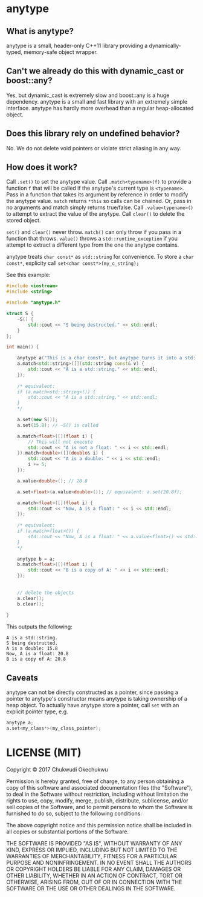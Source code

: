 # anytype

## What is anytype?

anytype is a small, header-only C++11 library providing a dynamically-typed, memory-safe object wrapper.

## Can't we already do this with dynamic_cast or boost::any?

Yes, but dynamic_cast is extremely slow and boost::any is a huge dependency. anytype is a small and fast library with an extremely simple interface. anytype has hardly more overhead than a regular heap-allocated object.

## Does this library rely on undefined behavior?

No. We do not delete void pointers or violate strict aliasing in any way.

## How does it work?

Call `.set()` to set the anytype value. Call `.match<typename>(f)` to provide a function `f` that will be called if the anytype's current type is `<typename>`. Pass in a function that takes its argument by reference in order to modify the anytype value. `match` returns `*this` so calls can be chained. Or, pass in no arguments and match simply returns true/false. Call `.value<typename>()` to attempt to extract the value of the anytype. Call `clear()` to delete the stored object.

`set()` and `clear()` never throw. `match()` can only throw if you pass in a function that throws. `value()` throws a `std::runtime_exception` if you attempt to extract a different type from the one the anytype contains.

anytype treats `char const*` as `std::string` for convenience. To store a `char const*`, explicity call `set<char const*>(my_c_string);`

See this example:

```c++
#include <iostream>
#include <string>

#include "anytype.h"

struct S {
    ~S() {
        std::cout << "S being destructed." << std::endl;
    }
};

int main() {

    anytype a("This is a char const*, but anytype turns it into a std::string");
    a.match<std::string>([](std::string const& v) {
        std::cout << "A is a std::string." << std::endl;
    });
    
    /* equivalent:
    if (a.match<std::string>()) {
        std::cout << "A is a std::string." << std::endl;
    }
    */

    a.set(new S());
    a.set(15.8); // ~S() is called

    a.match<float>([](float i) {
        // This will not execute
        std::cout << "A is not a float: " << i << std::endl;
    }).match<double>([](double& i) {
        std::cout << "A is a double: " << i << std::endl;
        i += 5;
    });

    a.value<double>(); // 20.8

    a.set<float>(a.value<double>()); // equivalent: a.set(20.8f);

    a.match<float>([](float i) {
        std::cout << "Now, A is a float: " << i << std::endl;
    });
    
    /* equivalent:
    if (a.match<float>()) {
        std::cout << "Now, A is a float: " << a.value<float>() << std::endl;
    }
    */

    anytype b = a;
    b.match<float>([](float i) {
        std::cout << "B is a copy of A: " << i << std::endl;
    });
    
    
    // delete the objects
    a.clear();
    b.clear();
    
}
```

This outputs the following:

```
A is a std::string.
S being destructed.
A is a double: 15.8
Now, A is a float: 20.8
B is a copy of A: 20.8
```

## Caveats

anytype can not be directly constructed as a pointer, since passing a pointer to anytype's constructor means anytype is taking ownership of a heap object. To actually have anytype store a pointer, call `set` with an explicit pointer type, e.g.

```c++
anytype a;
a.set<my_class*>(my_class_pointer);
```

# LICENSE (MIT)

Copyright &copy; 2017 Chukwudi Okechukwu

Permission is hereby granted, free of charge, to any person obtaining a copy of this software and associated documentation files (the "Software"), to deal in the Software without restriction, including without limitation the rights to use, copy, modify, merge, publish, distribute, sublicense, and/or sell copies of the Software, and to permit persons to whom the Software is furnished to do so, subject to the following conditions:

The above copyright notice and this permission notice shall be included in all copies or substantial portions of the Software.

THE SOFTWARE IS PROVIDED "AS IS", WITHOUT WARRANTY OF ANY KIND, EXPRESS OR IMPLIED, INCLUDING BUT NOT LIMITED TO THE WARRANTIES OF MERCHANTABILITY, FITNESS FOR A PARTICULAR PURPOSE AND NONINFRINGEMENT. IN NO EVENT SHALL THE AUTHORS OR COPYRIGHT HOLDERS BE LIABLE FOR ANY CLAIM, DAMAGES OR OTHER LIABILITY, WHETHER IN AN ACTION OF CONTRACT, TORT OR OTHERWISE, ARISING FROM, OUT OF OR IN CONNECTION WITH THE SOFTWARE OR THE USE OR OTHER DEALINGS IN THE SOFTWARE.
